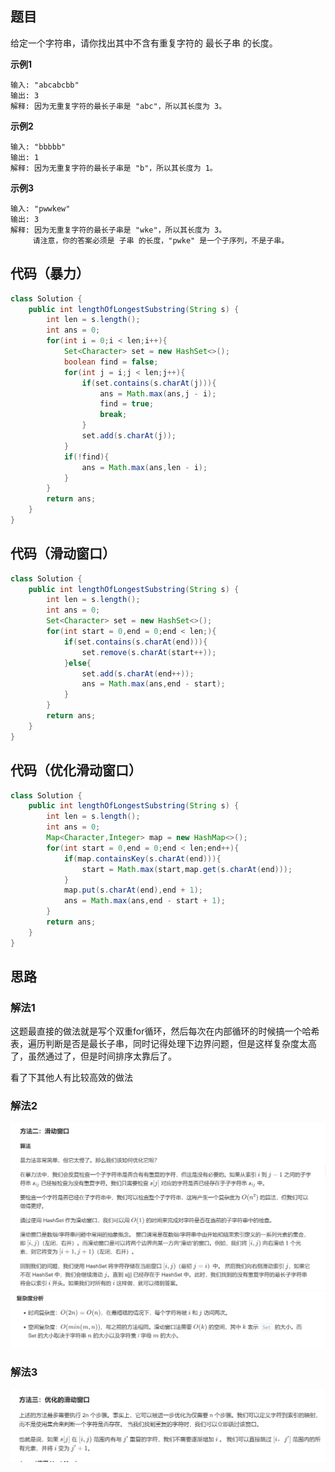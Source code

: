 ## 题目
给定一个字符串，请你找出其中不含有重复字符的 最长子串 的长度。

**示例1**
```
输入: "abcabcbb"
输出: 3 
解释: 因为无重复字符的最长子串是 "abc"，所以其长度为 3。
```

**示例2**
```
输入: "bbbbb"
输出: 1
解释: 因为无重复字符的最长子串是 "b"，所以其长度为 1。
```

**示例3**
```
输入: "pwwkew"
输出: 3
解释: 因为无重复字符的最长子串是 "wke"，所以其长度为 3。
     请注意，你的答案必须是 子串 的长度，"pwke" 是一个子序列，不是子串。
```

## 代码（暴力）
```JAVA
class Solution {
    public int lengthOfLongestSubstring(String s) {
        int len = s.length();
        int ans = 0;
        for(int i = 0;i < len;i++){
            Set<Character> set = new HashSet<>();
            boolean find = false;
            for(int j = i;j < len;j++){
                if(set.contains(s.charAt(j))){
                    ans = Math.max(ans,j - i);
                    find = true;
                    break;
                }
                set.add(s.charAt(j));
            }
            if(!find){
                ans = Math.max(ans,len - i);
            }
        }
        return ans;
    }
}
```

## 代码（滑动窗口）
```JAVA
class Solution {
    public int lengthOfLongestSubstring(String s) {
        int len = s.length();
        int ans = 0;
        Set<Character> set = new HashSet<>();
        for(int start = 0,end = 0;end < len;){
            if(set.contains(s.charAt(end))){
                set.remove(s.charAt(start++));
            }else{
                set.add(s.charAt(end++));
                ans = Math.max(ans,end - start);
            }
        }
        return ans;
    }
}
```

## 代码（优化滑动窗口）
```JAVA
class Solution {
    public int lengthOfLongestSubstring(String s) {
        int len = s.length();
        int ans = 0;
        Map<Character,Integer> map = new HashMap<>();
        for(int start = 0,end = 0;end < len;end++){
            if(map.containsKey(s.charAt(end))){
                start = Math.max(start,map.get(s.charAt(end)));
            }
            map.put(s.charAt(end),end + 1);
            ans = Math.max(ans,end - start + 1);
        }
        return ans;
    }
}
```

## 思路

###  解法1

这题最直接的做法就是写个双重for循环，然后每次在内部循环的时候搞一个哈希表，遍历判断是否是最长子串，同时记得处理下边界问题，但是这样复杂度太高了，虽然通过了，但是时间排序太靠后了。

看了下其他人有比较高效的做法

###  解法2
![图片](static/3_1.png)
![图片](static/3_2.png)

###  解法3
![图片](static/3_3.png)


